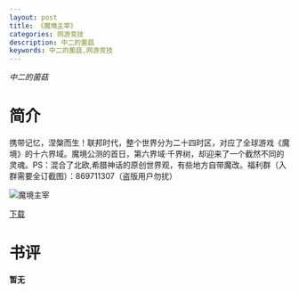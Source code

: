 ```yaml
---
layout: post
title: 《魔境主宰》
categories: 网游竞技
description: 中二的菌菇
keywords: 中二的菌菇,网游竞技
---
```

*中二的菌菇*
# 简介
携带记忆，涅槃而生！联邦时代，整个世界分为二十四时区，对应了全球游戏《魔境》的十六界域。魔境公测的首日，第六界域·千界树，却迎来了一个截然不同的灵魂。PS：混合了北欧,希腊神话的原创世界观，有些地方自带魔改。福利群（入群需要全订截图）：869711307（盗版用户勿扰）

![魔境主宰](https://cdn.jsdelivr.net/gh/YYbooks0/yybooks0img@master/bookscover2/魔境主宰.4jdnxp44fzs0.jpg)

[下载](https://link.jscdn.cn/1drv/aHR0cHM6Ly8xZHJ2Lm1zL3QvcyFBaGU2R2dNWmVFb2poaE5lT1FtdmZBcVFRMC1ZP2U9a05jNlNq.txt)

# 书评
**暂无**